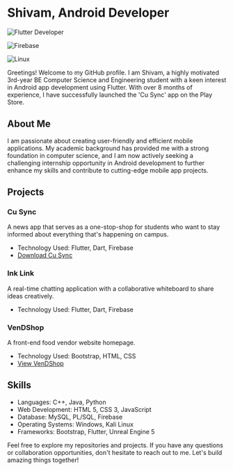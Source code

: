 # Shivam, Android Developer
![Flutter Developer](https://img.shields.io/badge/Flutter%20Developer-blue?style=for-the-badge&logo=flutter&logoColor=white)

![Firebase](https://img.shields.io/badge/Firebase-yellow?style=for-the-badge&logo=firebase&logoColor=white)

![Linux](https://img.shields.io/badge/Linux-green?style=for-the-badge&logo=linux&logoColor=white)


Greetings! Welcome to my GitHub profile. I am Shivam, a highly motivated 3rd-year BE Computer Science and Engineering student with a keen interest in Android app development using Flutter. With over 8 months of experience, I have successfully launched the 'Cu Sync' app on the Play Store.

## About Me
I am passionate about creating user-friendly and efficient mobile applications. My academic background has provided me with a strong foundation in computer science, and I am now actively seeking a challenging internship opportunity in Android development to further enhance my skills and contribute to cutting-edge mobile app projects.

## Projects

### Cu Sync
A news app that serves as a one-stop-shop for students who want to stay informed about everything that's happening on campus.
- Technology Used: Flutter, Dart, Firebase
- [Download Cu Sync](https://play.google.com/store/apps/details?id=com.cmps.news)

### Ink Link
A real-time chatting application with a collaborative whiteboard to share ideas creatively.
- Technology Used: Flutter, Dart, Firebase

### VenDShop
A front-end food vendor website homepage.
- Technology Used: Bootstrap, HTML, CSS
- [View VenDShop](http://ven.epizy.com/vendshop/homepage.html)

## Skills
- Languages: C++, Java, Python
- Web Development: HTML 5, CSS 3, JavaScript
- Database: MySQL, PL/SQL, Firebase
- Operating Systems: Windows, Kali Linux
- Frameworks: Bootstrap, Flutter, Unreal Engine 5

Feel free to explore my repositories and projects. If you have any questions or collaboration opportunities, don't hesitate to reach out to me. Let's build amazing things together!
